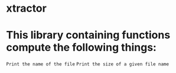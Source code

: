 # xtractor #
This library containing functions compute the following things:
========
`Print the name of the file`
`Print the size of a given file name`
